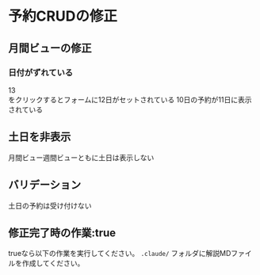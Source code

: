 # 予約CRUDの修正

## 月間ビューの修正
### 日付がずれている
<div class="cell-date">13</div>をクリックするとフォームに12日がセットされている
10日の予約が11日に表示されている

## 土日を非表示
月間ビュー週間ビューともに土日は表示しない

## バリデーション
土日の予約は受け付けない

## 修正完了時の作業:true
trueなら以下の作業を実行してください。
`.claude/` フォルダに解説MDファイルを作成してください。